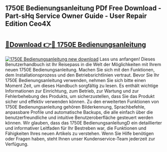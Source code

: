 ## 1750E Bedienungsanleitung PDf Free Download - Part-sHq Service Owner Guide - User Repair Edition Ceo4X

# <h2><a href="http://df5ix1b.blite.top/?on=1750E+Bedienungsanleitung">🔗Download 👉🔴 1750E Bedienungsanleitung</a></h2>

[![1750E Bedienungsanleitung new download](https://i.imgur.com/lujVjoI.png)](http://df5ix1b.blite.top/?on=1750E+Bedienungsanleitung)
Lass uns anfangen! Dieses Benutzerhandbuch ist Ihr Reisepass in die Welt der Möglichkeiten mit Ihrem neuen 1750E Bedienungsanleitung. Machen Sie sich mit den Funktionen, dem Installationsprozess und den Betriebsrichtlinien vertraut. Bevor Sie Ihr 1750E Bedienungsanleitung verwenden, nehmen Sie sich bitte einen Moment Zeit, um dieses Handbuch sorgfältig zu lesen. Es enthält wichtige Informationen zur Einrichtung, zum Betrieb, zur Wartung und zur Fehlerbehebung des Produkts, um sicherzustellen, dass Sie das Produkt sicher und effektiv verwenden können. Zu den erweiterten Funktionen von 1750E Bedienungsanleitung gehören Bilderkennung, Sprachbefehle, anpassbare Profile und automatische Backups, die alle einfach über die benutzerfreundliche und intuitive Benutzeroberfläche gesteuert werden können. Wir glauben, dass das 1750E BedienungsanleitungD ein detaillierter und informativer Leitfaden für Ihr Bestreben war, die Funktionen und Fähigkeiten Ihres neuen Artikels zu verstehen. Wenn Sie Hilfe benötigen oder Fragen haben, steht Ihnen unser Kundenservice-Team jederzeit zur Verfügung.
